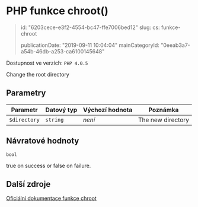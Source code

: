 PHP funkce chroot()
===================

> id: "6203cece-e3f2-4554-bc47-ffe7006bed12"
> slug:
> 	cs: funkce-chroot
>
> publicationDate: "2019-09-11 10:04:04"
> mainCategoryId: "0eeab3a7-a54b-46db-a253-ca6100145648"

Dostupnost ve verzích: `PHP 4.0.5`

Change the root directory


Parametry
--------------

| Parametr | Datový typ | Výchozí hodnota | Poznámka |
|-----|-----|-----|-----|
| `$directory` | `string` | *není* | The new directory |


Návratové hodnoty
----------------

`bool`

true on success or false on failure.

Další zdroje
------------

[Oficiální dokumentace funkce chroot](https://www.php.net/manual/en/function.chroot.php)
